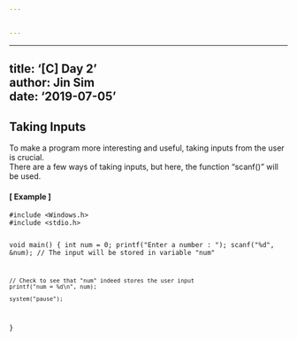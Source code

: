 ```yaml
---


---
```


<hr>
<h2 id="title-c-day-2author-jin-simdate-2019-07-05">title: ‘[C] Day 2’<br>
author: Jin Sim<br>
date: ‘2019-07-05’</h2>
<h2 id="taking-inputs">Taking Inputs</h2>
<p>To make a program more interesting and useful, taking inputs from the user is crucial.<br>
There are a few ways of taking inputs, but here, the function “scanf()” will be used.</p>
<h4 id="example-">[ Example ]</h4>
<pre><code>#include &lt;Windows.h&gt;
#include &lt;stdio.h&gt;

void main() {
	int num = 0;
	printf("Enter a number : ");
	scanf("%d", &amp;num); // The input will be stored in variable "num"
	
	// Check to see that "num" indeed stores the user input
	printf("num = %d\n", num);
	
	system("pause");
}
</code></pre>

